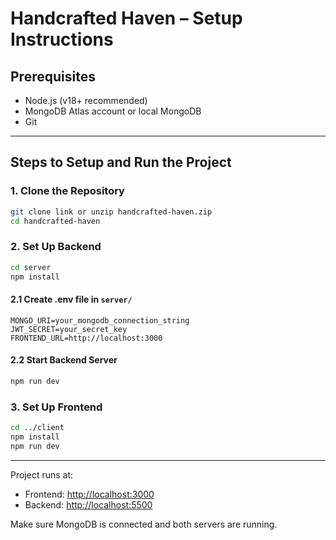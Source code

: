 # Handcrafted Haven – Setup Instructions

## Prerequisites

* Node.js (v18+ recommended)
* MongoDB Atlas account or local MongoDB
* Git

---

## Steps to Setup and Run the Project

### 1. Clone the Repository

```bash
git clone link or unzip handcrafted-haven.zip
cd handcrafted-haven
```

### 2. Set Up Backend

```bash
cd server
npm install
```

#### 2.1 Create .env file in `server/`

```
MONGO_URI=your_mongodb_connection_string
JWT_SECRET=your_secret_key
FRONTEND_URL=http://localhost:3000
```

#### 2.2 Start Backend Server

```bash
npm run dev
```

### 3. Set Up Frontend

```bash
cd ../client
npm install
npm run dev
```

---

Project runs at:

* Frontend: [http://localhost:3000](http://localhost:3000)
* Backend: [http://localhost:5500](http://localhost:5500)

Make sure MongoDB is connected and both servers are running.
